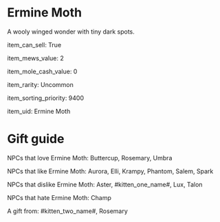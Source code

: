 # Ermine Moth

A wooly winged wonder with tiny dark spots.

item_can_sell: True

item_mews_value: 2

item_mole_cash_value: 0

item_rarity: Uncommon

item_sorting_priority: 9400

item_uid: Ermine Moth

# Gift guide

NPCs that love Ermine Moth: Buttercup, Rosemary, Umbra

NPCs that like Ermine Moth: Aurora, Elli, Krampy, Phantom, Salem, Spark

NPCs that dislike Ermine Moth: Aster, #kitten_one_name#, Lux, Talon

NPCs that hate Ermine Moth: Champ

A gift from: #kitten_two_name#, Rosemary